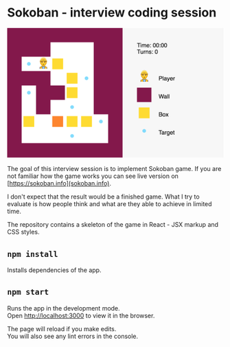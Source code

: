 # Sokoban - interview coding session

![](public/screenshot.png)

The goal of this interview session is to implement Sokoban game. If you are not
familiar how the game works you can see live version on
[https://sokoban.info](sokoban.info).

I don't expect that the result would be a finished game. What I try to evaluate
is how people think and what are they able to achieve in limited time.

The repository contains a skeleton of the game in React - JSX markup and CSS
styles.

## `npm install`

Installs dependencies of the app.

## `npm start`

Runs the app in the development mode.<br> Open
[http://localhost:3000](http://localhost:3000) to view it in the browser.

The page will reload if you make edits.<br> You will also see any lint errors in
the console.
